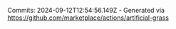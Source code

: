 Commits: 2024-09-12T12:54:56.149Z - Generated via https://github.com/marketplace/actions/artificial-grass
<br>
